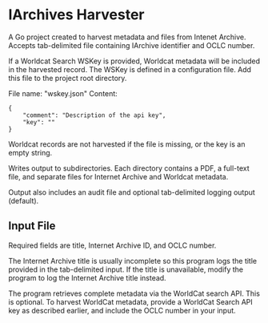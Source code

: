 # IArchives Harvester

A Go project created to harvest metadata and files from Intenet Archive. Accepts tab-delimited file containing IArchive identifier and OCLC number.

If a Worldcat Search WSKey is provided, Worldcat metadata will be included in the harvested record. The WSKey is defined
in a configuration file.  Add this file to the project root directory.

File name: "wskey.json"
Content:

    {
        "comment": "Description of the api key",
        "key": ""
    }

Worldcat records are not harvested if the file is missing, or the key is an empty string.

Writes output to subdirectories. Each directory contains a PDF, a full-text file, and separate files for Internet Archive and Worldcat metadata.

Output also includes an audit file and optional tab-delimited logging output (default).

## Input File

Required fields are title, Internet Archive ID, and OCLC number.

The Internet Archive title is usually incomplete so this program logs the title provided in the tab-delimited
input. If the title is unavailable, modify the program to log the Internet Archive title instead.

The program retrieves complete metadata via the WorldCat search API. This is optional. To harvest 
WorldCat metadata, provide a WorldCat Search API key as described earlier, and include the OCLC number in 
 your input. 